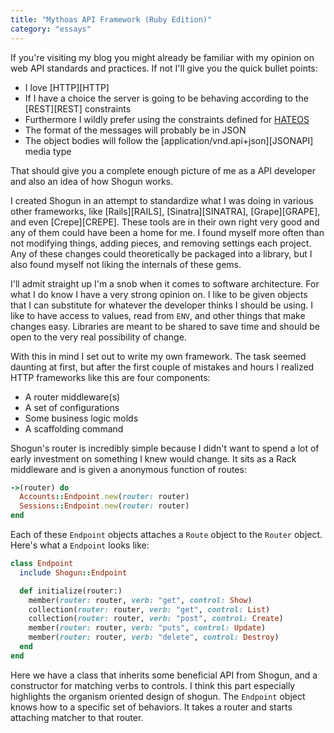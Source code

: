 ```yaml
---
title: "Mythoas API Framework (Ruby Edition)"
category: "essays"
---
```


If you're visiting my blog you might already be familiar with my opinion on web API standards and practices. If not I'll give you the quick bullet points:

  - I love [HTTP][HTTP]
  - If I have a choice the server is going to be behaving according to the [REST][REST] constraints
  - Furthermore I wildly prefer using the constraints defined for [HATEOS]()
  - The format of the messages will probably be in JSON
  - The object bodies will follow the [application/vnd.api+json][JSONAPI] media type

That should give you a complete enough picture of me as a API developer and also an idea of how Shogun works.

I created Shogun in an attempt to standardize what I was doing in various other frameworks, like [Rails][RAILS], [Sinatra][SINATRA], [Grape][GRAPE], and even [Crepe][CREPE]. These tools are in their own right very good and any of them could have been a home for me. I found myself more often than not modifying things, adding pieces, and removing settings each project. Any of these changes could theoretically be packaged into a library, but I also found myself not liking the internals of these gems.

I'll admit straight up I'm a snob when it comes to software architecture. For what I do know I have a very strong opinion on. I like to be given objects that I can substitute for whatever the developer thinks I should be using. I like to have access to values, read from `ENV`, and other things that make changes easy. Libraries are meant to be shared to save time and should be open to the very real possibility of change.

With this in mind I set out to write my own framework. The task seemed daunting at first, but after the first couple of mistakes and hours I realized HTTP frameworks like this are four components:

  - A router middleware(s)
  - A set of configurations
  - Some business logic molds
  - A scaffolding command

Shogun's router is incredibly simple because I didn't want to spend a lot of early investment on something I knew would change. It sits as a Rack middleware and is given a anonymous function of routes:

``` ruby
->(router) do
  Accounts::Endpoint.new(router: router)
  Sessions::Endpoint.new(router: router)
end
```

Each of these `Endpoint` objects attaches a `Route` object to the `Router` object. Here's what a `Endpoint` looks like:

``` ruby
class Endpoint
  include Shogun::Endpoint

  def initialize(router:)
    member(router: router, verb: "get", control: Show)
    collection(router: router, verb: "get", control: List)
    collection(router: router, verb: "post", control: Create)
    member(router: router, verb: "puts", control: Update)
    member(router: router, verb: "delete", control: Destroy)
  end
end
```

Here we have a class that inherits some beneficial API from Shogun, and a constructor for matching verbs to controls. I think this part especially highlights the organism oriented design of shogun. The `Endpoint` object knows how to a specific set of behaviors. It takes a router and starts attaching matcher to that router.
